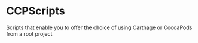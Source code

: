 # CCPScripts
Scripts that enable you to offer the choice of using Carthage or CocoaPods from a root project
